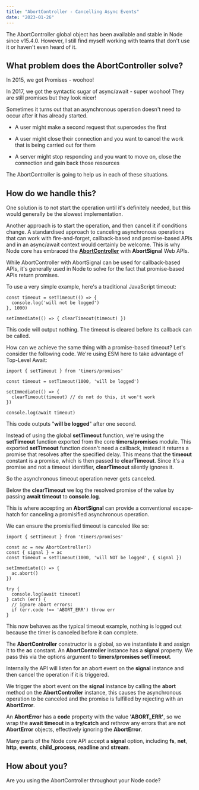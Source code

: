 ```yaml
---
title: "AbortController - Cancelling Async Events"
date: "2023-01-26"
---
```


The AbortController global object has been available and stable in Node since v15.4.0. However, I still find myself working with teams that don't use it or haven't even heard of it.

## What problem does the AbortController solve?

In 2015, we got Promises - woohoo!

In 2017, we got the syntactic sugar of async/await - super woohoo! They are still promises but they look nicer!

Sometimes it turns out that an asynchronous operation doesn't need to occur after it has already started.

- A user might make a second request that supercedes the first

- A user might close their connection and you want to cancel the work that is being carried out for them

- A server might stop responding and you want to move on, close the connection and gain back those resources

The AbortController is going to help us in each of these situations.

## How do we handle this?

One solution is to not start the operation until it's definitely needed, but this would generally be the slowest implementation.

Another approach is to start the operation, and then cancel it if conditions change. A standardised approach to canceling asynchronous operations that can work with fire-and-forget, callback-based and promise-based APIs and in an async/await context would certainly be welcome. This is why Node core has embraced the **[AbortController](https://developer.mozilla.org/en-US/docs/Web/API/AbortController)** with **AbortSignal** Web APIs.

While AbortController with AbortSignal can be used for callback-based APIs, it's generally used in Node to solve for the fact that promise-based APIs return promises.

To use a very simple example, here's a traditional JavaScript timeout:

```
const timeout = setTimeout(() => {  
  console.log('will not be logged')  
}, 1000)

setImmediate(() => { clearTimeout(timeout) })
```

This code will output nothing. The timeout is cleared before its callback can be called.

How can we achieve the same thing with a promise-based timeout? Let's consider the following code. We're using ESM here to take advantage of Top-Level Await:

```
import { setTimeout } from 'timers/promises'

const timeout = setTimeout(1000, 'will be logged')

setImmediate(() => {  
  clearTimeout(timeout) // do not do this, it won't work  
})

console.log(await timeout)
```

This code outputs "**will be logged**" after one second.

Instead of using the global **setTimeout** function, we're using the **setTimeout** function exported from the core **timers/promises** module. This exported **setTimeout** function doesn't need a callback, instead it returns a promise that resolves after the specified delay. This means that the **timeout** constant is a promise, which is then passed to **clearTimeout**. Since it's a promise and not a timeout identifier, **clearTimeout** silently ignores it.

So the asynchronous timeout operation never gets canceled.

Below the **clearTimeout** we log the resolved promise of the value by passing **await timeout** to **console.log**.

This is where accepting an **AbortSignal** can provide a conventional escape-hatch for canceling a promisified asynchronous operation.

We can ensure the promisified timeout is canceled like so:

```
import { setTimeout } from 'timers/promises'

const ac = new AbortController()  
const { signal } = ac  
const timeout = setTimeout(1000, 'will NOT be logged', { signal })

setImmediate(() => {  
  ac.abort()  
})

try {  
  console.log(await timeout)  
} catch (err) {  
  // ignore abort errors:  
  if (err.code !== 'ABORT_ERR') throw err  
}
```

This now behaves as the typical timeout example, nothing is logged out because the timer is canceled before it can complete.

The **AbortController** constructor is a global, so we instantiate it and assign it to the **ac** constant. An **AbortController** instance has a **signal** property. We pass this via the options argument to **timers/promises setTimeout**.

Internally the API will listen for an abort event on the **signal** instance and then cancel the operation if it is triggered.

We trigger the abort event on the **signal** instance by calling the **abort** method on the **AbortController** instance, this causes the asynchronous operation to be canceled and the promise is fulfilled by rejecting with an **AbortError**.

An **AbortError** has a **code** property with the value **'ABORT\_ERR'**, so we wrap the **await timeout** in a **try/catch** and rethrow any errors that are not **AbortError** objects, effectively ignoring the **AbortError**.

Many parts of the Node core API accept a **signal** option, including **fs**, **net**, **http**, **events**, **child\_process**, **readline** and **stream**.

## How about you?

Are you using the AbortController throughout your Node code?
